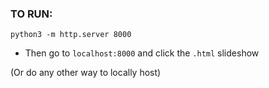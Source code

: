 ### TO RUN:
`python3 -m http.server 8000`

- Then go to `localhost:8000` and click the `.html` slideshow

(Or do any other way to locally host)
